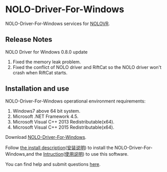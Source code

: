 # NOLO-Driver-For-Windows
NOLO-Driver-For-Windows services for [NOLOVR](https://www.nolovr.com/).
 
## Release Notes
NOLO Driver for Windows 0.8.0 update

1. Fixed the memory leak problem.
2. Fixed the conflict of NOLO driver and RiftCat so the NOLO driver won't crash when RiftCat starts.



## Installation and use
NOLO-Driver-For-Windows operational environment requirements:  

1. Windows7 above 64 bit system.
2. Microsoft .NET Framework 4.5.
3. Microsoft Visual C++ 2013 Redistributable(x64).
4. Microsoft Visual C++ 2015 Redistributable(x64).

Download [NOLO-Driver-For-Windows](./NOLOVR).  


Follow [the install description](./Docs/Install-Description.MD)([安装说明](./Docs/Install-Description_cn.MD)) to install the NOLO-Driver-For-Windows,and the [Intruction](./Docs/Instructions.MD)([使用说明](./Docs/Instructions_cn.MD)) to use this software.


You can find help and submit questions [here](https://github.com/NOLOVR/NOLO-Driver-For-Windows/issues).

